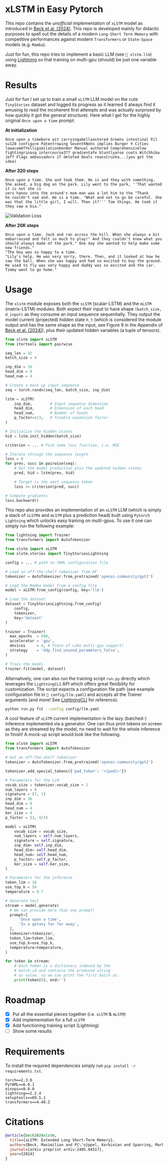 # xLSTM in Easy Pytorch

This repo contains the _unofficial_ implementation of `xLSTM` model as introduced in [Beck et al. (2024)](https://arxiv.org/abs/2405.04517). This repo is developed mainly for didactic purposes to spell out the details of a modern `Long-Short Term Memory` with competitive performances against modern `Transformers` or `State-Space` models (e.g. `Mamba`).

Just for fun, this repo tries to implement a basic LLM (see `📂 xlstm.llm`) using [Lightning](https://lightning.ai/docs/pytorch/stable/) so that training on multi-gpu (should) be just one variable away.

# Results

Just for fun I set up to train a small `xLSTM` LLM model on the cute `TinyStories` dataset and logged its progress as it learned (I always find it amusing to read the incoherent first attempts and was actually surprised by how quickly it got the general structure). Here what I get for the highly original `Once upon a time` prompt:

**At initialization**

```text
Once upon a timeboro wit carryingabellaastered Greens intestinal Pil su128 configure Patentrowing SeventhNohs implies Burger ® Cities lowacommTYelligimilationbender Manual authored Comprehensivelow fightingrinasq intercourse377 gradientafe bluntlyaroo coats Witchhiba Jeff Flags ambassadors iT deleted Deals reassCruzka...(you get the idea)
```

**After 320 steps**

```text
Once upon a time. She and took them. He is and they with something. She asked, a big dog on the park. Lily went to the park, ''That wanted it is not she is
verv hanov into the around's mom man was a lot him to the "Thank
he couldn't sad and. He is a time. "What and not to go be careful. She was that the little girl, I will. Then it?''' Tom things. He took it they saw a bia."
```

![Validation Loss](res/loss.jpeg)

**After 20K steps**

```text
Once upon a time. Jack and ran across the hill. When she always a bit embarrassed and felt so much to play!" And they couldn't know what you should always made of the park." One day she wanted to help make some new friends."
"The boy was so happy to a time.
"Lily's help. He was very sorry, there. Then, and it looked at how he saw the ball. When she was happy and had so excited to buy the ground. He used to fly was very happy and daddy was so excited and the car. Timmy went to go home."
```

# Usage

The `xlstm` module exposes both the `sLSTM` (scalar-LSTM) and the `mLSTM` (matrix-LSTM) modules. Both expect their input to have shape `(batch_size, d_input)` as they consume an input sequence sequentially. They output the model current (projected) hidden state `h_t` (which is considered the module output and has the same shape as the input, see Figure 9 in the Appendix of [Beck et al. (2024)](https://arxiv.org/abs/2405.04517)), plus their updated hidden variables (a tuple of tensors).

```python
from xlstm import sLSTM
from itertools import pairwise

seq_len = 32
batch_size = 4

inp_dim = 16
head_dim = 8
head_num = 4

# Create a mock up input sequence
seq = torch.randn(seq_len, batch_size, inp_dim)

lstm = sLSTM(
    inp_dim,        # Input sequence dimension
    head_dim,       # Dimension of each head
    head_num,       # Number of heads
    p_factor=4/3,   # Tunable expansion factor
)

# Initialize the hidden states
hid = lstm.init_hidden(batch_size)

criterion = ... # Pick some loss function, i.e. MSE

# Iterate through the sequence length
loss = 0
for prev, succ in pairwise(seq):
    # Get the model prediction plus the updated hidden states
    pred, hid = lstm(prev, hid)

    # Target is the next sequence token
    loss += criterion(pred, succ)

# Compute gradients
loss.backward()
```

This repo also provides an implementation of an `xLSTM` LLM (which is simply a stack of `sLSTM`s and `mLSTM` plus a prediction head) built using `Pytorch Lightning` which unlocks easy training on multi-gpus. To use it one can simply run the following example:

```python
from lightning import Trainer
from transformers import AutoTokenizer

from xlstm import xLSTM
from xlstm.stories import TinyStoriesLightning

config = ... # path to YAML configuration file

# Load an off-the-shelf tokenizer from HF
tokenizer = AutoTokenizer.from_pretrained('openai-community/gpt2')

# Load the Mamba model from a config file
model = xLSTM.from_config(config, key='llm')

# Load the dataset
dataset = TinyStoriesLightning.from_config(
    config,
    tokenizer,
    key='dataset'
)

trainer = Trainer(
  max_epochs  = 500,
  accelerator = 'gpu',
  devices     = 4, # Piece of cake multi-gpu support!
  strategy    = 'ddp_find_unused_parameters_false',
)

# Train the model
trainer.fit(model, dataset)
```

Alternatively, one can also run the training script `run.py` directly which leverages the `LightningCLI` API which offers great flexibility for customization. The script expects a configuration file path (see example configuration file in `📂 config/llm.yaml`) and accepts all the Trainer arguments (and more! See [LightningCLI](https://lightning.ai/docs/pytorch/stable/api/lightning.pytorch.cli.LightningCLI.html#lightning.pytorch.cli.LightningCLI) for reference).

```bash
python run.py fit --config config/llm.yaml
```

A cool feature of `xLSTM` current implementation is the lazy (batched-) inference implemented via a generator. One can thus print tokens on screen as they are streamed by the model, no need to wait for the whole inference to finish! A mock-up script would look like the following.

```python
from xlstm import xLSTM
from transformers import AutoTokenizer

# Get an off-the-shelf tokenizer
tokenizer = AutoTokenizer.from_pretrained('openai-community/gpt2')

tokenizer.add_special_tokens({'pad_token': '<|pad|>'})

# Parameters for the LLM
vocab_size = tokenizer.vocab_size + 1
num_layers = 8
signature = (7, 1)
inp_dim = 16
head_dim = 8
head_num = 4
ker_size = 4
p_factor = (2, 4/3)

model = xLSTM(
    vocab_size = vocab_size,
    num_layers = self.num_layers,
    signature = self.signature,
    inp_dim= self.inp_dim,
    head_dim= self.head_dim,
    head_num= self.head_num,
    p_factor= self.p_factor,
    ker_size = self.ker_size,
)

# Parameters for the inference
token_lim = 16
use_top_k = 50
temperature = 0.7

# Generate text
stream = model.generate(
  # We can provide more than one prompt!
  prompt=[
      'Once upon a time',
      'In a galaxy far far away',
  ],
  tokenizer=tokenizer,
  token_lim=token_lim,
  use_top_k=use_top_k,
  temperature=temperature,
)

for token in stream:
    # Each token is a dictionary indexed by the
    # batch-id and contains the produced string
    # as value, so we can print the first batch as:
    print(token[0], end='')
```

# Roadmap

- [x] Put all the essential pieces together (i.e. `sLSTM` & `mLSTM`)
- [x] Add implementation for a full `xLSTM`
- [x] Add functioning training script (Lightning)
- [ ] Show some results

# Requirements

To install the required dependencies simply run `pip install -r requirements.txt`.

```
torch==2.3.0
PyYAML==6.0.1
einops==0.8.0
lightning==2.2.4
setuptools==69.5.1
transformers==4.40.2
```

# Citations

```bibtex
@article{beck2024xlstm,
  title={xLSTM: Extended Long Short-Term Memory},
  author={Beck, Maximilian and P{\"o}ppel, Korbinian and Spanring, Markus and Auer, Andreas and Prudnikova, Oleksandra and Kopp, Michael and Klambauer, G{\"u}nter and Brandstetter, Johannes and Hochreiter, Sepp},
  journal={arXiv preprint arXiv:2405.04517},
  year={2024}
}
```
